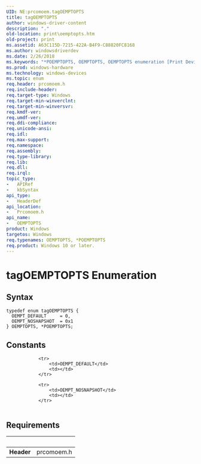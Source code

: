 ```yaml
---
UID: NE:prcomoem.tagOEMPTOPTS
title: tagOEMPTOPTS
author: windows-driver-content
description: "."
old-location: print\oemptopts.htm
old-project: print
ms.assetid: A63C115D-7215-422A-B4F9-C88820FC8168
ms.author: windowsdriverdev
ms.date: 2/26/2018
ms.keywords: "*POEMPTOPTS, OEMPTOPTS, OEMPTOPTS enumeration [Print Devices], OEMPT_DEFAULT, OEMPT_NOSHAPSHOT, POEMPTOPTS, POEMPTOPTS enumeration pointer [Print Devices], prcomoem/OEMPTOPTS, prcomoem/OEMPT_DEFAULT, prcomoem/OEMPT_NOSHAPSHOT, prcomoem/POEMPTOPTS, print.oemptopts, tagOEMPTOPTS"
ms.prod: windows-hardware
ms.technology: windows-devices
ms.topic: enum
req.header: prcomoem.h
req.include-header: 
req.target-type: Windows
req.target-min-winverclnt: 
req.target-min-winversvr: 
req.kmdf-ver: 
req.umdf-ver: 
req.ddi-compliance: 
req.unicode-ansi: 
req.idl: 
req.max-support: 
req.namespace: 
req.assembly: 
req.type-library: 
req.lib: 
req.dll: 
req.irql: 
topic_type:
-	APIRef
-	kbSyntax
api_type:
-	HeaderDef
api_location:
-	Prcomoem.h
api_name:
-	OEMPTOPTS
product: Windows
targetos: Windows
req.typenames: OEMPTOPTS, *POEMPTOPTS
req.product: Windows 10 or later.
---
```


# tagOEMPTOPTS Enumeration


## Syntax
````
typedef enum tagOEMPTOPTS { 
  OEMPT_DEFAULT     = 0,
  OEMPT_NOSHAPSHOT  = 0x1
} OEMPTOPTS, *POEMPTOPTS;
````

## Constants

<table>
            
                <tr>
                    <td>OEMPT_DEFAULT</td>
                    <td></td>
                </tr>
            
                <tr>
                    <td>OEMPT_NOSNAPSHOT</td>
                    <td></td>
                </tr>
</table>


## Requirements
| &nbsp; | &nbsp; |
| ---- |:---- |
| **Header** | prcomoem.h |